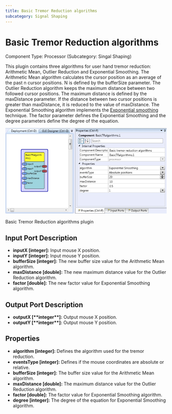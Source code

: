 ```yaml
---
title: Basic Tremor Reduction algorithms
subcategory: Signal Shaping
---
```


# Basic Tremor Reduction algorithms

Component Type: Processor (Subcategory: Singal Shaping)

This plugin contains three algorithms for user hand tremor reduction: Arithmetic Mean, Outlier Reduction and Exponential Smoothing. The Arithmetic Mean algorithm calculates the cursor position as an average of the past n cursor positions. N is defined by the bufferSize parameter. The Outlier Reduction algorithm keeps the maximum distance between two followed cursor positions. The maximum distance is defined by the maxDistance parameter. If the distance between two cursor positions is greater than maxDistance, it is reduced to the value of maxDistance. The Exponential Smoothing algorithm implements the [Exponential smoothing][1] technique. The factor parameter defines the Exponential Smoothing and the degree parameters define the degree of the equation.

![Screenshot: Basic Tremor Reduction algorithms plugin](./img/basictralgorithms.jpg "Screenshot: Basic Tremor Reduction algorithms plugin")

Basic Tremor Reduction algorithms plugin

## Input Port Description

- **inputX \[integer\]:** Input mouse X position.
- **inputY \[integer\]:** Input mouse Y position.
- **bufferSize \[integer\]:** The new buffer size value for the Arithmetic Mean algorithm.
- **maxDistance \[double\]:** The new maximum distance value for the Outlier Reduction algorithm.
- **factor \[double\]:** The new factor value for Exponential Smoothing algorithm.

## Output Port Description

- **outputX \[\*\***integer\***\*\]:** Output mouse X position.
- **outputY \[\*\***integer\***\*\]:** Output mouse Y position.

## Properties

- **algorithm \[integer\]:** Defines the algorithm used for the tremor reduction.
- **eventsType \[integer\]:** Defines if the mouse coordinates are absolute or relative.
- **bufferSize \[integer\]:** The buffer size value for the Arithmetic Mean algorithm.
- **maxDistance \[double\]:** The maximum distance value for the Outlier Reduction algorithm.
- **factor \[double\]:** The factor value for Exponential Smoothing algorithm.
- **degree \[integer\]:** The degree of the equation for Exponential Smoothing algorithm.

[1]: http://en.wikipedia.org/wiki/Exponential_smoothing
